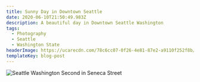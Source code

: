 ```yaml
---
title: Sunny Day in Downtown Seattle
date: 2020-06-10T21:50:49.983Z
description: A beautiful day in Downtown Seattle Washington
tags:
  - Photography
  - Seattle
  - Washington State
headerImage: https://ucarecdn.com/78c6cc07-0f26-4e81-87e2-a9110f252f8b/-/crop/3099x1355/472,518/-/preview/-/sharp/14/
templateKey: blog-post
---
```

![Seattle Washington Second in Seneca Street](https://ucarecdn.com/78c6cc07-0f26-4e81-87e2-a9110f252f8b/-/crop/3099x1355/472,518/-/preview/-/sharp/14/ "Seattle Washington Second in Seneca Street")